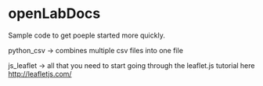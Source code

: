 openLabDocs
===========
Sample code to get poeple started more quickly.  

python_csv ->  combines multiple csv files into one file

js_leaflet ->  all that you need to start going through the leaflet.js tutorial here http://leafletjs.com/
